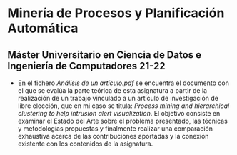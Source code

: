 # Minería de Procesos y Planificación Automática

## Máster Universitario en Ciencia de Datos e Ingeniería de Computadores 21-22

* En el fichero *Análisis de un artículo.pdf* se encuentra el documento con el que se evalúa la parte teórica de esta asignatura a partir de la realización de un trabajo vinculado a un artículo de investigación de libre elección, que en mi caso se titula: *Process mining and hierarchical clustering to help intrusion alert visualization*. El objetivo consiste en examinar el Estado del Arte sobre el problema presentado, las técnicas y metodologías propuestas y finalmente realizar una comparación exhaustiva acerca de las contribuciones aportadas y la conexión existente con los contenidos de la asignatura.
